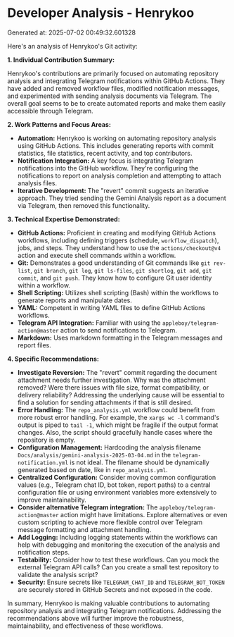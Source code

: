 # Developer Analysis - Henrykoo
Generated at: 2025-07-02 00:49:32.601328

Here's an analysis of Henrykoo's Git activity:

**1. Individual Contribution Summary:**

Henrykoo's contributions are primarily focused on automating repository analysis and integrating Telegram notifications within GitHub Actions.  They have added and removed workflow files, modified notification messages, and experimented with sending analysis documents via Telegram. The overall goal seems to be to create automated reports and make them easily accessible through Telegram.

**2. Work Patterns and Focus Areas:**

*   **Automation:** Henrykoo is working on automating repository analysis using GitHub Actions. This includes generating reports with commit statistics, file statistics, recent activity, and top contributors.
*   **Notification Integration:**  A key focus is integrating Telegram notifications into the GitHub workflow.  They're configuring the notifications to report on analysis completion and attempting to attach analysis files.
*   **Iterative Development:**  The "revert" commit suggests an iterative approach. They tried sending the Gemini Analysis report as a document via Telegram, then removed this functionality.

**3. Technical Expertise Demonstrated:**

*   **GitHub Actions:**  Proficient in creating and modifying GitHub Actions workflows, including defining triggers (schedule, `workflow_dispatch`), jobs, and steps.  They understand how to use the `actions/checkout@v4` action and execute shell commands within a workflow.
*   **Git:**  Demonstrates a good understanding of Git commands like `git rev-list`, `git branch`, `git log`, `git ls-files`, `git shortlog`, `git add`, `git commit`, and `git push`.  They know how to configure Git user identity within a workflow.
*   **Shell Scripting:**  Utilizes shell scripting (Bash) within the workflows to generate reports and manipulate dates.
*   **YAML:**  Competent in writing YAML files to define GitHub Actions workflows.
*   **Telegram API Integration:**  Familiar with using the `appleboy/telegram-action@master` action to send notifications to Telegram.
*   **Markdown:**  Uses markdown formatting in the Telegram messages and report files.

**4. Specific Recommendations:**

*   **Investigate Reversion:** The "revert" commit regarding the document attachment needs further investigation.  Why was the attachment removed?  Were there issues with file size, format compatibility, or delivery reliability? Addressing the underlying cause will be essential to find a solution for sending attachments if that is still desired.
*   **Error Handling:**  The `repo_analysis.yml` workflow could benefit from more robust error handling. For example, the `xargs wc -l` command's output is piped to `tail -1`, which might be fragile if the output format changes.  Also, the script should gracefully handle cases where the repository is empty.
*   **Configuration Management:** Hardcoding the analysis filename `Docs/analysis/gemini-analysis-2025-03-04.md` in the `telegram-notification.yml` is not ideal. The filename should be dynamically generated based on date, like in `repo_analysis.yml`.
*   **Centralized Configuration:** Consider moving common configuration values (e.g., Telegram chat ID, bot token, report paths) to a central configuration file or using environment variables more extensively to improve maintainability.
*   **Consider alternative Telegram integration:**  The `appleboy/telegram-action@master` action might have limitations. Explore alternatives or even custom scripting to achieve more flexible control over Telegram message formatting and attachment handling.
*   **Add Logging:** Including logging statements within the workflows can help with debugging and monitoring the execution of the analysis and notification steps.
*   **Testability:** Consider how to test these workflows.  Can you mock the external Telegram API calls?  Can you create a small test repository to validate the analysis script?
*   **Security:** Ensure secrets like `TELEGRAM_CHAT_ID` and `TELEGRAM_BOT_TOKEN` are securely stored in GitHub Secrets and not exposed in the code.

In summary, Henrykoo is making valuable contributions to automating repository analysis and integrating Telegram notifications. Addressing the recommendations above will further improve the robustness, maintainability, and effectiveness of these workflows.
